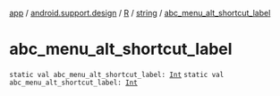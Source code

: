 [app](../../../index.md) / [android.support.design](../../index.md) / [R](../index.md) / [string](index.md) / [abc_menu_alt_shortcut_label](./abc_menu_alt_shortcut_label.md)

# abc_menu_alt_shortcut_label

`static val abc_menu_alt_shortcut_label: `[`Int`](https://kotlinlang.org/api/latest/jvm/stdlib/kotlin/-int/index.html)
`static val abc_menu_alt_shortcut_label: `[`Int`](https://kotlinlang.org/api/latest/jvm/stdlib/kotlin/-int/index.html)